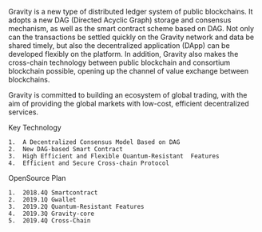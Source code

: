   
  Gravity is a new type of distributed ledger system of public blockchains. It adopts a new DAG (Directed Acyclic Graph) storage and consensus mechanism, as well as the smart contract scheme based on DAG. Not only can the transactions be settled quickly on the Gravity network and data be shared timely, but also the decentralized application (DApp) can be developed flexibly on the platform. In addition, Gravity also makes the cross-chain technology between public blockchain and consortium blockchain possible, opening up the channel of value exchange between blockchains.

Gravity is committed to building an ecosystem of global trading, with the aim of providing the global markets with low-cost, efficient decentralized services.

  Key Technology
  
    1.  A Decentralized Consensus Model Based on DAG
    2.  New DAG-based Smart Contract
    3.  High Efficient and Flexible Quantum-Resistant  Features 
    4.  Efficient and Secure Cross-chain Protocol
    
  OpenSource Plan
  
    1.  2018.4Q Smartcontract
    2.  2019.1Q Gwallet
    3.  2019.2Q Quantum-Resistant Features 
    4.  2019.3Q Gravity-core
    5.  2019.4Q Cross-Chain
